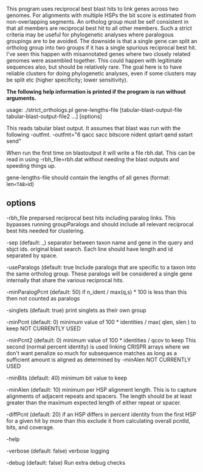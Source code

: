 This program uses reciprocal best blast hits to link genes across two
genomes. For alignments with multiple HSPs the bit score is estimated from
non-overlapping segments. An ortholog group must be self consistent in that all
members are reciprocal best hit to all other members. Such a strict criteria may
be useful for phylogenetic analyses where paralogous groupings are to be
avoided. The downside is that a single gene can split an ortholog group into two
groups if it has a single spurious reciprocal best hit. I've seen this happen
with misannotated genes where two closely related genomes were assembled
together. This could happen with legitimate sequences also, but should be
relatively rare. The goal here is to have reliable clusters for doing
phylogenetic analyses, even if some clusters may be split etc (higher specificity; lower sensitivity).

**The following help information is printed if the program is run without arguments.**

usage: ./strict_orthologs.pl gene-lengths-file [tabular-blast-output-file tabular-blast-output-file2 ...] [options]

This reads tabular blast output. It assumes that blast was run with the
following -outfmt.  -outfmt="6 qacc sacc bitscore nident qstart qend sstart
send"

When run the first time on blastoutput it will write a file rbh.dat.  This can be read in using -rbh_file=rbh.dat without needing the blast outputs and speeding things up.

gene-lengths-file should contain the lengths of all genes (format: len`<TAB>`id)

options
-------
-rbh_file preparsed reciprocal best hits including paralog links.  This bypasses
 running groupParalogs and should include all relevant reciprocal best hits
 needed for clustering.

-sep (default: _) separator between taxon name and gene in the query and sbjct ids.
 original blast search.  Each line should have length and id separated by
 space.

-useParalogs (default: true Include paralogs that are specific to a
 taxon into the same ortholog group.  These paralogs will be considered a single
 gene internally that share the various reciprocal hits.

-minParalogPcnt (default: 50) if n_ident / max(q,s) * 100 is less than this then not counted as paralogs

-singlets (default: true) print singlets as their own group

-minPcnt  (default: 0) minimum value of 100 * identities / max( qlen, slen ) to keep
  NOT CURRENTLY USED

-minPcnt2 (default: 0) minimum value of 100 * identities / qcov to keep
 This second (normal percent identity) is used linking CRISPR arrays where we
 don't want penalize so much for subsequence matches as long as a sufficient
 amount is aligned as determined by -minAlen
  NOT CURRENTLY USED

-minBits  (default: 40) minimum bit value to keep

-minAlen (default: 10) minimum per HSP alignment length.  This is to
 capture alignments of adjacent repeats and spacers.  The length should be at least
 greater than the maximum expected length of either repeat or spacer.

-diffPcnt (default: 20) if an HSP differs in percent identity from the
 first HSP for a given hit by more than this exclude it from calculating overall
 pcntId, bits, and coverage.

-help

-verbose (default: false) verbose logging

-debug   (default: false) Run extra debug checks
